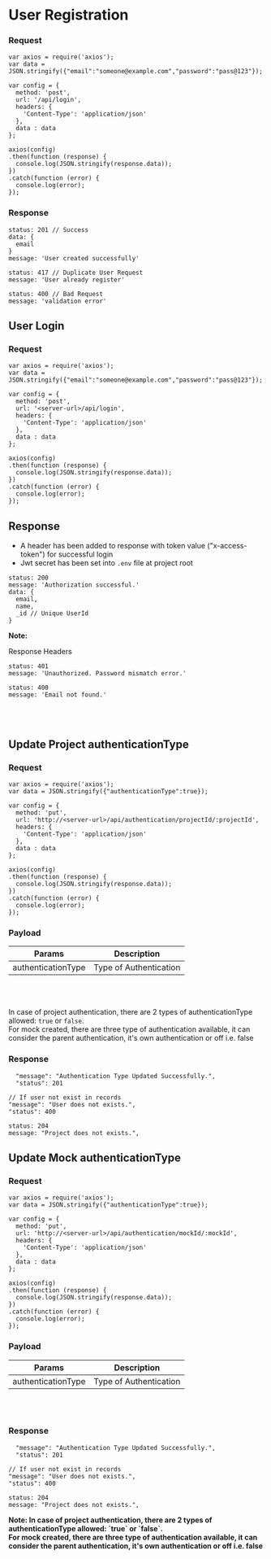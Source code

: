 # User Registration

### Request
```
var axios = require('axios');
var data = JSON.stringify({"email":"someone@example.com","password":"pass@123"});

var config = {
  method: 'post',
  url: '/api/login',
  headers: {
    'Content-Type': 'application/json'
  },
  data : data
};

axios(config)
.then(function (response) {
  console.log(JSON.stringify(response.data));
})
.catch(function (error) {
  console.log(error);
});

```

### Response
```
status: 201 // Success
data: {
  email
}
message: 'User created successfully'
```

```
status: 417 // Duplicate User Request
message: 'User already register'
```

```
status: 400 // Bad Request
message: 'validation error'
```

## User Login

### Request
```
var axios = require('axios');
var data = JSON.stringify({"email":"someone@example.com","password":"pass@123"});

var config = {
  method: 'post',
  url: '<server-url>/api/login',
  headers: {
    'Content-Type': 'application/json'
  },
  data : data
};

axios(config)
.then(function (response) {
  console.log(JSON.stringify(response.data));
})
.catch(function (error) {
  console.log(error);
});

```

## Response
* A header has been added to response with token value ("x-access-token") for successful login
* Jwt secret has been set into `.env` file at project root

```
status: 200
message: 'Authorization successful.'
data: {
  email,
  name,
  _id // Unique UserId
}
```
<b>Note:</b>
<br />

Response Headers


```
status: 401
message: 'Unauthorized. Password mismatch error.'
```

```
status: 400
message: 'Email not found.'
```
<br /><br />

## Update Project authenticationType

### Request
```
var axios = require('axios');
var data = JSON.stringify({"authenticationType":true});

var config = {
  method: 'put',
  url: 'http://<server-url>/api/authentication/projectId/:projectId',
  headers: {
    'Content-Type': 'application/json'
  },
  data : data
};

axios(config)
.then(function (response) {
  console.log(JSON.stringify(response.data));
})
.catch(function (error) {
  console.log(error);
});

```

### Payload

Params | Description
--- | ---
authenticationType | Type of Authentication

<br /><br />

In case of project authentication, there are 2 types of authenticationType allowed: `true` or `false`. <br />
For mock created, there are three type of authentication available, it can consider the parent authentication, it's own authentication or off i.e. false

### Response

```
  "message": "Authentication Type Updated Successfully.",
  "status": 201
```

```
// If user not exist in records
"message": "User does not exists.",
"status": 400
```

```
status: 204
message: "Project does not exists.",
```


## Update Mock authenticationType

### Request
```
var axios = require('axios');
var data = JSON.stringify({"authenticationType":true});

var config = {
  method: 'put',
  url: 'http://<server-url>/api/authentication/mockId/:mockId',
  headers: {
    'Content-Type': 'application/json'
  },
  data : data
};

axios(config)
.then(function (response) {
  console.log(JSON.stringify(response.data));
})
.catch(function (error) {
  console.log(error);
});

```

### Payload

Params | Description
--- | ---
authenticationType | Type of Authentication

<br /><br />


### Response

```
  "message": "Authentication Type Updated Successfully.",
  "status": 201
```

```
// If user not exist in records
"message": "User does not exists.",
"status": 400
```

```
status: 204
message: "Project does not exists.",
```
<b>
Note: In case of project authentication, there are 2 types of authenticationType allowed: `true` or `false`. <br />
For mock created, there are three type of authentication available, it can consider the parent authentication, it's own authentication or off i.e. false
</b>